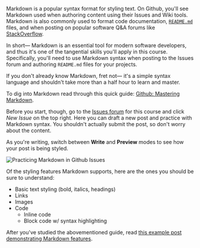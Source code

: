 Markdown is a popular syntax format for styling text. On Github, you'll see Markdown used when authoring content using their Issues and Wiki tools. Markdown is also commonly used to format code documentation, [`README.md`](https://en.wikipedia.org/wiki/README) files, and when posting on popular software Q&A forums like [StackOverflow](https://stackoverflow.com).

In short&mdash; Markdown is an essential tool for modern software developers, and thus it's one of the tangential skills you'll apply in this course. Specifically, you'll need to use Markdown syntax when posting to the Issues forum and authoring `README.md` files for your projects.

If you don't already know Markdown, fret not&mdash; it's a simple syntax language and shouldn't take more than a half hour to learn and master.

To dig into Markdown read through this quick guide: [Github: Mastering Markdown](https://guides.github.com/features/mastering-markdown).

Before you start, though, go to the [Issues forum](https://issues.dwa15.com) for this course and click *New Issue* on the top right. Here you can draft a new post and practice with Markdown syntax. You shouldn't actually submit the post, so don't worry about the content. 

As you're writing, switch between **Write** and **Preview** modes to see how your post is being styled.

<img src='https://raw.githubusercontent.com/susanBuck/dwa15-spring2018/master/images/misc-markdown-practice-post%402x.png' alt='Practicing Markdown in Github Issues'>

Of the styling features Markdown supports, here are the ones you should be sure to understand:

+ Basic text styling (bold, italics, headings)
+ Links
+ Images
+ Code
	+ Inline code
	+ Block code w/ syntax highlighting

After you've studied the abovementioned guide, read [this example post demonstrating Markdown features](https://github.com/susanBuck/dwa15-spring2018/issues/2).
